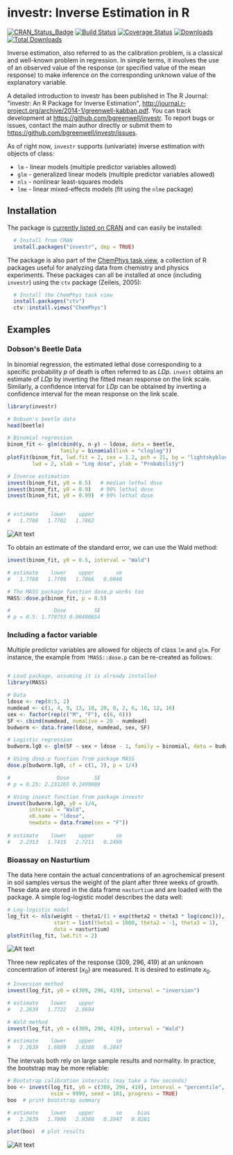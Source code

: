 # investr: Inverse Estimation in R

[![CRAN\_Status\_Badge](http://www.r-pkg.org/badges/version/investr)](http://cran.r-project.org/package=investr)
[![Build Status](https://travis-ci.org/bgreenwell/investr.svg?branch=master)](https://travis-ci.org/bgreenwell/investr)
[![Coverage Status](https://img.shields.io/codecov/c/github/bgreenwell/investr.svg)](https://codecov.io/github/bgreenwell/investr?branch=master)
[![Downloads](http://cranlogs.r-pkg.org/badges/investr)](http://cranlogs.r-pkg.org/badges/investr)
[![Total Downloads](http://cranlogs.r-pkg.org/badges/grand-total/investr)](http://cranlogs.r-pkg.org/badges/grand-total/investr)

Inverse estimation, also referred to as the calibration problem, is a classical and well-known problem in regression. In simple terms, it involves the use of an observed value of the response (or specified value of the mean response) to make inference on the corresponding unknown value of the explanatory variable. 

A detailed introduction to investr has been published in The R Journal: "investr: An R Package for Inverse Estimation", http://journal.r-project.org/archive/2014-1/greenwell-kabban.pdf. You can track development at https://github.com/bgreenwell/investr. To report bugs or issues, contact the main author directly or submit them to https://github.com/bgreenwell/investr/issues. 

As of right now, `investr` supports (univariate) inverse estimation with objects of class:

* `lm` - linear models (multiple predictor variables allowed)
* `glm` - generalized linear models (multiple predictor variables allowed)
* `nls` - nonlinear least-squares models
* `lme` - linear mixed-effects models (fit using the `nlme` package)

## Installation
The package is [currently listed on CRAN](http://cran.r-project.org/package=investr) and can easily be installed:
```r
  # Install from CRAN
  install.packages("investr", dep = TRUE)
```
The package is also part of the [ChemPhys task view](http://cran.r-project.org/web/views/ChemPhys.html), a collection of R packages useful for analyzing data from chemistry and physics experiments. These packages can all be installed at once (including `investr`) using the `ctv` package (Zeileis, 2005):
```r
  # Install the ChemPhys task view
  install.packages("ctv")
  ctv::install.views("ChemPhys")
```

## Examples

### Dobson's Beetle Data

In binomial regression, the estimated lethal dose corresponding to a specific probability _p_ of death is often referred to as _LDp_. `invest` obtains an estimate of _LDp_ by inverting the fitted mean response on the link scale. Similarly, a confidence interval for _LDp_ can be obtained by inverting a confidence interval for the mean response on the link scale.
```r
library(investr)

# Dobson's beetle data
head(beetle)

# Binomial regression
binom_fit <- glm(cbind(y, n-y) ~ ldose, data = beetle, 
                 family = binomial(link = "cloglog"))
plotFit(binom_fit, lwd.fit = 2, cex = 1.2, pch = 21, bg = "lightskyblue", 
        lwd = 2, xlab = "Log dose", ylab = "Probability")

# Inverse estimation
invest(binom_fit, y0 = 0.5)   # median lethal dose
invest(binom_fit, y0 = 0.9)   # 90% lethal dose
invest(binom_fit, y0 = 0.99)  # 99% lethal dose


# estimate    lower    upper 
#   1.7788   1.7702   1.7862
```
![Alt text](https://raw.githubusercontent.com/bgreenwell/investr/master/beetle_plotFit.png)

To obtain an estimate of the standard error, we can use the Wald method:
```r
invest(binom_fit, y0 = 0.5, interval = "Wald")

# estimate    lower    upper       se 
#   1.7788   1.7709   1.7866   0.0040

# The MASS package function dose.p works too 
MASS::dose.p(binom_fit, p = 0.5)

#              Dose         SE
# p = 0.5: 1.778753 0.00400654
```

### Including a factor variable

Multiple predictor variables are allowed for objects of class `lm` and `glm`. 
For instance, the example from `?MASS::dose.p` can be re-created as follows:
```r

# Load package, assuming it is already installed
library(MASS)

# Data
ldose <- rep(0:5, 2)
numdead <- c(1, 4, 9, 13, 18, 20, 0, 2, 6, 10, 12, 16)
sex <- factor(rep(c("M", "F"), c(6, 6)))
SF <- cbind(numdead, numalive = 20 - numdead)
budworm <- data.frame(ldose, numdead, sex, SF)

# Logistic regression
budworm.lg0 <- glm(SF ~ sex + ldose - 1, family = binomial, data = budworm)

# Using dose.p function from package MASS
dose.p(budworm.lg0, cf = c(1, 3), p = 1/4)

#               Dose        SE
# p = 0.25: 2.231265 0.2499089

# Using invest function from package investr
invest(budworm.lg0, y0 = 1/4, 
       interval = "Wald",
       x0.name = "ldose", 
       newdata = data.frame(sex = "F"))
       
# estimate    lower    upper       se 
#   2.2313   1.7415   2.7211   0.2499
```

### Bioassay on Nasturtium

The data here contain the actual concentrations of an agrochemical present in soil samples versus the weight of the plant after three weeks of growth. These data are stored in the data frame `nasturtium` and are loaded with the package. A simple
log-logistic model describes the data well:
```r
# Log-logistic model
log_fit <- nls(weight ~ theta1/(1 + exp(theta2 + theta3 * log(conc))),
               start = list(theta1 = 1000, theta2 = -1, theta3 = 1),
               data = nasturtium)
plotFit(log_fit, lwd.fit = 2)
```
![Alt text](https://raw.githubusercontent.com/bgreenwell/investr/master/nasturtium_plotFit.png)

Three new replicates of the response (309, 296, 419) at an unknown concentration of interest ($x_0$) are measured. It is desired to estimate $x_0$.
```r      
# Inversion method
invest(log_fit, y0 = c(309, 296, 419), interval = "inversion")

# estimate    lower    upper 
#   2.2639   1.7722   2.9694

# Wald method
invest(log_fit, y0 = c(309, 296, 419), interval = "Wald")  

# estimate    lower    upper       se 
#   2.2639   1.6889   2.8388   0.2847
```

The intervals both rely on large sample results and normality. In practice, the bootstrap may be more reliable:
```r
# Bootstrap calibration intervals (may take a few seconds)
boo <- invest(log_fit, y0 = c(309, 296, 419), interval = "percentile", 
              nsim = 9999, seed = 101, progress = TRUE)
boo  # print bootstrap summary

# estimate    lower    upper       se     bias 
#   2.2639   1.7890   2.9380   0.2947   0.0281

plot(boo)  # plot results
```
![Alt text](https://raw.githubusercontent.com/bgreenwell/investr/master/nasturtium_boot.png)
